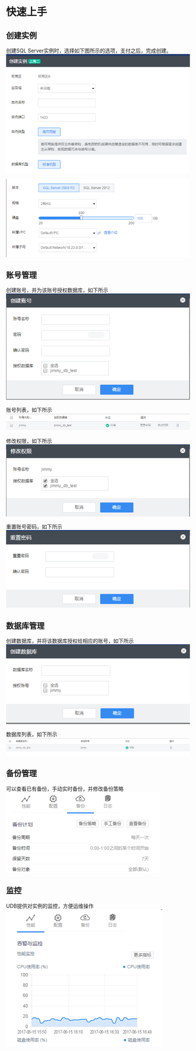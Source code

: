 # 快速上手


## 创建实例 
创建SQL Server实例时，选择如下图所示的选项，支付之后，完成创建。
![image](/images/1.png)

![image](/images/2.png)

## 账号管理 
创建账号，并为该账号授权数据库，如下所示 ![image](/images/3.png)

账号列表，如下所示 ![image](/images/4.png)

修改权限，如下所示 ![image](/images/5.png)

重置账号密码，如下所示 ![image](/images/6.png)

## 数据库管理 
创建数据库，并将该数据库授权给相应的账号，如下所示
![image](/images/7.png)

数据库列表，如下所示 ![image](/images/8.png)

## 备份管理 
可以查看已有备份，手动实时备份，并修改备份策略
![image](/images/9.png)

## 监控 
UDB提供对实例的监控，方便运维操作 ![image](/images/10.png)
